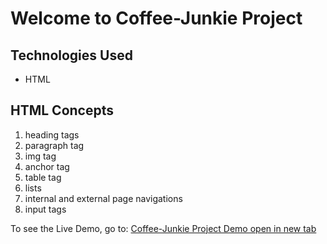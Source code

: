 ﻿# Welcome to Coffee-Junkie Project

## Technologies Used

- HTML

## HTML Concepts
1. heading tags
2. paragraph tag
3. img tag
4. anchor tag
5. table tag
6. lists
7. internal and external page navigations
8. input tags

To see the Live Demo, go to: <a href="https://hetikp0310.github.io/coffee-junkie/" target="_blank">Coffee-Junkie Project Demo open in new tab</a>
